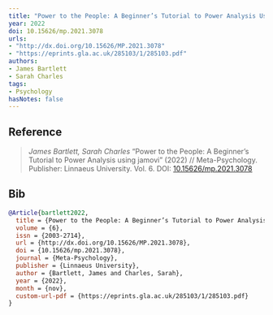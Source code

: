 ```yaml
---
title: "Power to the People: A Beginner’s Tutorial to Power Analysis Using Jamovi"
year: 2022
doi: 10.15626/mp.2021.3078
urls:
- "http://dx.doi.org/10.15626/MP.2021.3078"
- "https://eprints.gla.ac.uk/285103/1/285103.pdf"
authors:
- James Bartlett
- Sarah Charles
tags:
- Psychology
hasNotes: false
---
```


## Reference

> <i>James Bartlett, Sarah Charles</i> “Power to the People: A Beginner’s Tutorial to Power Analysis using jamovi” (2022) // Meta-Psychology. Publisher: Linnaeus University. Vol.&nbsp;6. DOI:&nbsp;<a href='https://doi.org/10.15626/mp.2021.3078'>10.15626/mp.2021.3078</a>

## Bib

```bib
@Article{bartlett2022,
  title = {Power to the People: A Beginner’s Tutorial to Power Analysis using jamovi},
  volume = {6},
  issn = {2003-2714},
  url = {http://dx.doi.org/10.15626/MP.2021.3078},
  doi = {10.15626/mp.2021.3078},
  journal = {Meta-Psychology},
  publisher = {Linnaeus University},
  author = {Bartlett, James and Charles, Sarah},
  year = {2022},
  month = {nov},
  custom-url-pdf = {https://eprints.gla.ac.uk/285103/1/285103.pdf}
}
```
